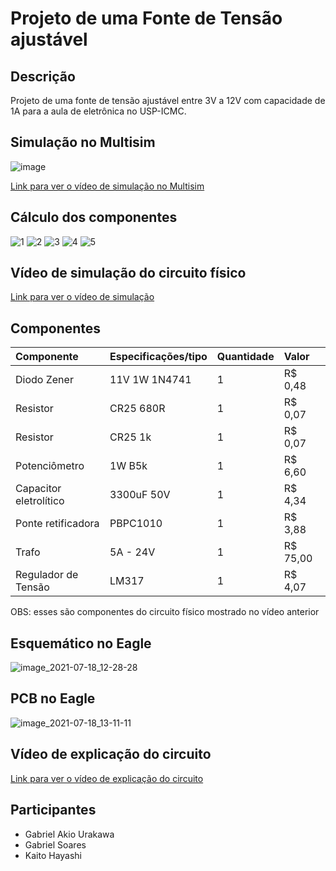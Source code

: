 # Projeto de uma Fonte de Tensão ajustável


## Descrição

Projeto de uma fonte de tensão ajustável entre 3V a 12V com capacidade de 1A para a aula de eletrônica no USP-ICMC.


## Simulação no Multisim

![image](https://user-images.githubusercontent.com/85563071/126348865-44d58b47-f522-43e2-bb91-60e4e71c7d88.png)

[Link para ver o vídeo de simulação no Multisim](https://www.youtube.com/watch?v=hH9-omED2Nc&feature=youtu.be)

## Cálculo dos componentes
![1](https://user-images.githubusercontent.com/85563071/126530046-7eec0094-8f51-430f-9108-d6121e78cfbc.jpg)
![2](https://user-images.githubusercontent.com/85563071/126530083-48f56bb9-3864-4bc4-aa0f-84a11bde238e.jpg)
![3](https://user-images.githubusercontent.com/85563071/126530150-450fab22-a0a4-4425-9275-5b60c1c2925e.jpg)
![4](https://user-images.githubusercontent.com/85563071/126530173-e72ee146-679b-4dd3-a11e-286952dec0f4.jpg)
![5](https://user-images.githubusercontent.com/85563071/126530193-aeec33c9-9d6f-4158-b0d0-ffe704fde5b1.jpg)

## Vídeo de simulação do circuito físico
[Link para ver o vídeo de simulação](https://www.youtube.com/watch?v=urgXzslx0zo&feature=youtu.be)


## Componentes

| Componente | Especificações/tipo | Quantidade | Valor |
| :---       | :---                | :---       | :---  |
|Diodo Zener | 11V 1W 1N4741 | 1 | R$ 0,48 |
|Resistor | CR25 680R | 1 |R$ 0,07 |
|Resistor | CR25 1k | 1 | R$ 0,07 |
|Potenciômetro | 1W B5k | 1 | R$ 6,60 |
|Capacitor eletrolítico | 3300uF 50V | 1 | R$ 4,34 |
|Ponte retificadora | PBPC1010 | 1 | R$ 3,88|
|Trafo | 5A - 24V | 1 |R$ 75,00 |
|Regulador de Tensão | LM317 | 1 | R$ 4,07 |

OBS: esses são componentes do circuito físico mostrado no vídeo anterior 

## Esquemático no Eagle
![image_2021-07-18_12-28-28](https://user-images.githubusercontent.com/85563071/126194495-a5b3342c-c700-4706-84f0-d3673c7544c9.png)

## PCB no Eagle
![image_2021-07-18_13-11-11](https://user-images.githubusercontent.com/85563071/126194440-f11ae915-9c5e-40aa-a939-c28cc46d8060.png)

## Vídeo de explicação do circuito

[Link para ver o vídeo de explicação do circuito](https://www.youtube.com/watch?v=xYSglO87Wwo)

## Participantes

* Gabriel Akio Urakawa
* Gabriel Soares
* Kaito Hayashi
